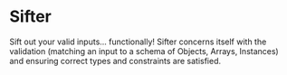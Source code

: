 # Sifter
Sift out your valid inputs... functionally!
Sifter concerns itself with the validation (matching an input to a schema of Objects, Arrays, Instances) and ensuring correct types and constraints are satisfied.
